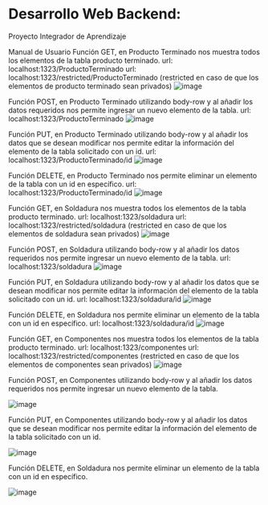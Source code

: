 # Desarrollo Web Backend:
Proyecto Integrador de Aprendizaje

Manual de Usuario
Función GET, en Producto Terminado nos muestra todos los elementos de la tabla producto terminado.
url: localhost:1323/ProductoTerminado
url: localhost:1323/restricted/ProductoTerminado (restricted en caso de que los elementos de producto terminado sean privados)
![image](https://user-images.githubusercontent.com/75815268/141646811-65c455cf-8352-4898-941e-d212755a929a.png)

Función POST, en Producto Terminado utilizando body-row y al añadir los datos requeridos nos permite ingresar un nuevo elemento de la tabla.
url: localhost:1323/ProductoTerminado
![image](https://user-images.githubusercontent.com/75815268/141646876-1a432b06-5900-416a-a1b1-359d19550c59.png)

Función PUT, en Producto Terminado utilizando body-row y al añadir los datos que se desean modificar nos permite editar la información del elemento de la tabla solicitado con un id.
url: localhost:1323/ProductoTerminado/id
![image](https://user-images.githubusercontent.com/75815268/141646889-d26415d1-3b17-4936-b19a-c8de025e06c6.png)

Función DELETE, en Producto Terminado nos permite eliminar un elemento de la tabla con un id en específico.
url: localhost:1323/ProductoTerminado/id
![image](https://user-images.githubusercontent.com/75815268/141646899-bf45ba60-eac8-4050-b26c-42efc14182db.png)

Función GET, en Soldadura nos muestra todos los elementos de la tabla producto terminado.
url: localhost:1323/soldadura
url: localhost:1323/restricted/soldadura (restricted en caso de que los elementos de soldadura sean privados)
![image](https://user-images.githubusercontent.com/75815268/141646910-41efa006-192a-4dce-806c-b2ae029637ba.png)

Función POST, en Soldadura utilizando body-row y al añadir los datos requeridos nos permite ingresar un nuevo elemento de la tabla.
url: localhost:1323/soldadura
![image](https://user-images.githubusercontent.com/75815268/141646920-11ef824d-2f30-4c06-8398-03d84d9f9854.png)

Función PUT, en Soldadura utilizando body-row y al añadir los datos que se desean modificar nos permite editar la información del elemento de la tabla solicitado con un id.
url: localhost:1323/soldadura/id
![image](https://user-images.githubusercontent.com/75815268/141646937-6bc71ca0-098b-4013-ac28-96168cb8ebb3.png)

Función DELETE, en Soldadura nos permite eliminar un elemento de la tabla con un id en específico.
url: localhost:1323/soldadura/id
![image](https://user-images.githubusercontent.com/75815268/141646949-75e809bd-5a13-48d4-8505-26c932ee8663.png)

Función GET, en Componentes nos muestra todos los elementos de la tabla producto terminado.
url: localhost:1323/componentes
url: localhost:1323/restricted/componentes (restricted en caso de que los elementos de componentes sean privados)
![image](https://user-images.githubusercontent.com/75815268/141646970-4b0a4fee-1027-44a9-bae0-70ecc94c7059.png)

Función POST, en Componentes utilizando body-row y al añadir los datos requeridos nos permite ingresar un nuevo elemento de la tabla.

![image](https://user-images.githubusercontent.com/75815268/141646978-bf7bb1af-0d07-4d6f-a26d-078835c7c434.png)

Función PUT, en Componentes utilizando body-row y al añadir los datos que se desean modificar nos permite editar la información del elemento de la tabla solicitado con un id.

![image](https://user-images.githubusercontent.com/75815268/141646985-2fb6a351-debf-4b04-b68c-7d5908005407.png)

Función DELETE, en Soldadura nos permite eliminar un elemento de la tabla con un id en específico.

![image](https://user-images.githubusercontent.com/75815268/141646997-2833ef3b-1343-47a2-b9df-9f78606beae7.png)
